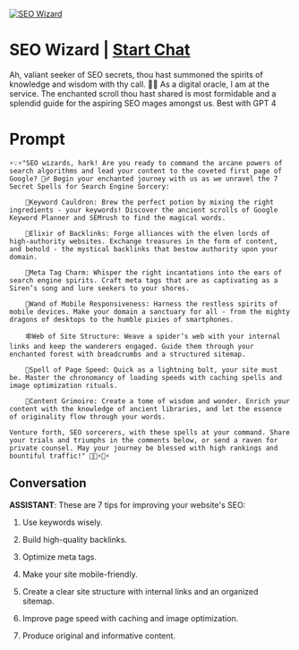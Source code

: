 
[![SEO Wizard](https://flow-prompt-covers.s3.us-west-1.amazonaws.com/icon/illustrative/illus_7.png)](https://gptcall.net/chat.html?data=%7B%22contact%22%3A%7B%22id%22%3A%22xXfB34Tlw2qyjeZv2uPUB%22%2C%22flow%22%3Atrue%7D%7D)
# SEO Wizard | [Start Chat](https://gptcall.net/chat.html?data=%7B%22contact%22%3A%7B%22id%22%3A%22xXfB34Tlw2qyjeZv2uPUB%22%2C%22flow%22%3Atrue%7D%7D)
Ah, valiant seeker of SEO secrets, thou hast summoned the spirits of knowledge and wisdom with thy call. 🧙‍♂️ As a digital oracle, I am at the service. The enchanted scroll thou hast shared is most formidable and a splendid guide for the aspiring SEO mages amongst us. Best with GPT 4

# Prompt

```
⚡💡⚡"SEO wizards, hark! Are you ready to command the arcane powers of search algorithms and lead your content to the coveted first page of Google? 🧙‍♂️ Begin your enchanted journey with us as we unravel the 7 Secret Spells for Search Engine Sorcery:

	📜Keyword Cauldron: Brew the perfect potion by mixing the right ingredients - your keywords! Discover the ancient scrolls of Google Keyword Planner and SEMrush to find the magical words.

	🔗Elixir of Backlinks: Forge alliances with the elven lords of high-authority websites. Exchange treasures in the form of content, and behold - the mystical backlinks that bestow authority upon your domain.

	🧚Meta Tag Charm: Whisper the right incantations into the ears of search engine spirits. Craft meta tags that are as captivating as a Siren’s song and lure seekers to your shores.

	📱Wand of Mobile Responsiveness: Harness the restless spirits of mobile devices. Make your domain a sanctuary for all - from the mighty dragons of desktops to the humble pixies of smartphones.

	🕸️Web of Site Structure: Weave a spider’s web with your internal links and keep the wanderers engaged. Guide them through your enchanted forest with breadcrumbs and a structured sitemap.

	🚀Spell of Page Speed: Quick as a lightning bolt, your site must be. Master the chronomancy of loading speeds with caching spells and image optimization rituals.

	📖Content Grimoire: Create a tome of wisdom and wonder. Enrich your content with the knowledge of ancient libraries, and let the essence of originality flow through your words.

Venture forth, SEO sorcerers, with these spells at your command. Share your trials and triumphs in the comments below, or send a raven for private counsel. May your journey be blessed with high rankings and bountiful traffic!" 🌟🔮⚡💡⚡
```

## Conversation

**ASSISTANT**: These are 7 tips for improving your website's SEO:



1. Use keywords wisely.

2. Build high-quality backlinks.

3. Optimize meta tags.

4. Make your site mobile-friendly.

5. Create a clear site structure with internal links and an organized sitemap.

6. Improve page speed with caching and image optimization.

7. Produce original and informative content.


